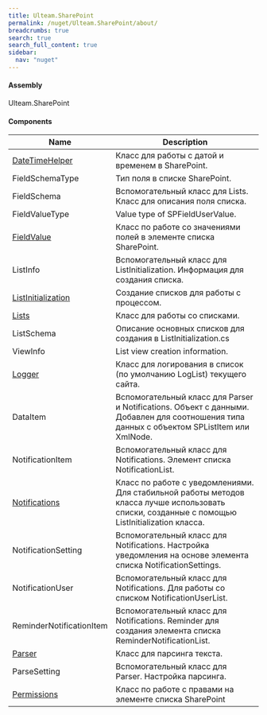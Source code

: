 ```yaml
---
title: Ulteam.SharePoint
permalink: /nuget/Ulteam.SharePoint/about/
breadcrumbs: true
search: true
search_full_content: true
sidebar:
  nav: "nuget"
---
```


#### Assembly
Ulteam.SharePoint

#### Components

| Name | Description |
|-|-|
|  [DateTimeHelper](/nuget/Ulteam.SharePoint/datetimehelper/)  | Класс для работы с датой и временем в SharePoint. |
|  FieldSchemaType  | Тип поля в списке SharePoint. |
|  FieldSchema  | Вспомогательный класс для Lists.             Класс для описания поля списка. |
|  FieldValueType  | Value type of SPFieldUserValue. |
|  [FieldValue](/nuget/Ulteam.SharePoint/fieldvalue/)  | Класс по работе со значениями полей в элементе списка SharePoint. |
|  ListInfo  | Вспомогательный класс для ListInitialization.             Информация для создания списка. |
|  [ListInitialization](/nuget/Ulteam.SharePoint/listinitialization/)  | Создание списков для работы с процессом. |
|  [Lists](/nuget/Ulteam.SharePoint/lists/)  | Класс для работы со списками. |
|  ListSchema  | Описание основных списков для создания в ListInitialization.cs |
|  ViewInfo  | List view creation information. |
|  [Logger](/nuget/Ulteam.SharePoint/logger/)  | Класс для логирования в список (по умолчанию LogList) текущего сайта. |
|  DataItem  | Вспомогательный класс для Parser и Notifications.             Объект с данными.             Добавлен для соотношения типа данных с объектом SPListItem или XmlNode. |
|  NotificationItem  | Вспомогательный класс для Notifications.             Элемент списка NotificationList. |
|  [Notifications](/nuget/Ulteam.SharePoint/notifications/)  | Класс по работе с уведомлениями.             Для стабильной работы методов класса лучше использовать списки, созданные с помощью ListInitialization класса. |
|  NotificationSetting  | Вспомогательный класс для Notifications.             Настройка уведомления на основе элемента списка NotificationSettings. |
|  NotificationUser  | Вспомогательный класс для Notifications.             Для работы со списком NotificationUserList. |
|  ReminderNotificationItem  | Вспомогательный класс для Notifications.             Reminder для создания элемента списка ReminderNotificationList. |
|  [Parser](/nuget/Ulteam.SharePoint/parser/)  | Класс для парсинга текста. |
|  ParseSetting  | Вспомогательный класс для Parser.             Настройка парсинга. |
|  [Permissions](/nuget/Ulteam.SharePoint/permissions/)  | Класс по работе с правами на элементе списка SharePoint |
